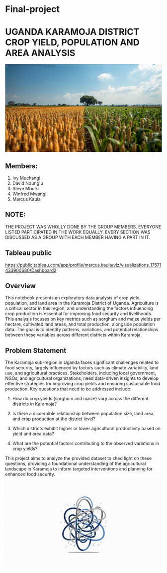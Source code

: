# Final-project
# **UGANDA KARAMOJA DISTRICT CROP YIELD, POPULATION AND AREA ANALYSIS**
![cover-img](IMAGES/cover-img.jpg)

## Members:
1. Ivy Muchangi
2. David Ndung'u
3. Steve Mburu
4. Winfred Mwangi
5. Marcus Kaula

## NOTE:

THE PROJECT WAS WHOLLY DONE BY THE GROUP MEMBERS. EVERYONE LISTED PARTICIPATED IN THE WORK EQUALLY. EVERY SECTION WAS DISCUSSED AS A GROUP WITH EACH MEMBER HAVING A PART IN IT.

## Tableau public

https://public.tableau.com/app/profile/marcus.kaula/viz/visualizations_17571433900680/Dashboard2


## Overview

This notebook presents an exploratory data analysis of crop yield, population, and land area in the Karamoja District of Uganda. Agriculture is a critical sector in this region, and understanding the factors influencing crop production is essential for improving food security and livelihoods. This analysis focuses on key metrics such as sorghum and maize yields per hectare, cultivated land areas, and total production, alongside population data. The goal is to identify patterns, variations, and potential relationships between these variables across different districts within Karamoja.

## Problem Statement

The Karamoja sub-region in Uganda faces significant challenges related to food security, largely influenced by factors such as climate variability, land use, and agricultural practices. Stakeholders, including local government, NGOs, and agricultural organizations, need data-driven insights to develop effective strategies for improving crop yields and ensuring sustainable food production. Key questions that need to be addressed include:

1. How do crop yields (sorghum and maize) vary across the different districts in Karamoja?
   
2. Is there a discernible relationship between population size, land area, and crop production at the district level?
 
3. Which districts exhibit higher or lower agricultural productivity based on yield and area data?
 
4. What are the potential factors contributing to the observed variations in crop yields?
   
This project aims to analyze the provided dataset to shed light on these questions, providing a foundational understanding of the agricultural landscape in Karamoja to inform targeted interventions and planning for enhanced food security.

![problem-imh](IMAGES/problem-imh.jpg)
